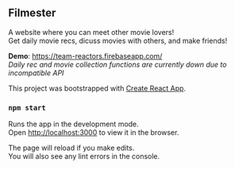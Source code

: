 ## Filmester

A website where you can meet other movie lovers! <br />
Get daily movie recs, dicuss movies with others, and make friends!

**Demo**: https://team-reactors.firebaseapp.com/ <br />
*Daily rec and movie collection functions are currently down due to incompatible API*

This project was bootstrapped with [Create React App](https://github.com/facebook/create-react-app).

### `npm start`

Runs the app in the development mode.<br />
Open [http://localhost:3000](http://localhost:3000) to view it in the browser.

The page will reload if you make edits.<br />
You will also see any lint errors in the console.

